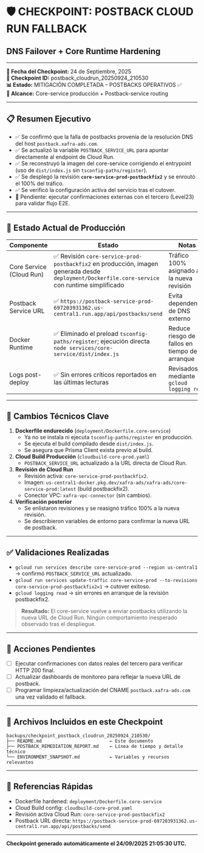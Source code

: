 # 🛡️ CHECKPOINT: POSTBACK CLOUD RUN FALLBACK
## DNS Failover + Core Runtime Hardening

---
**📅 Fecha del Checkpoint:** 24 de Septiembre, 2025  
**🔄 Checkpoint ID:** postback_cloudrun_20250924_210530  
**📊 Estado:** MITIGACIÓN COMPLETADA – POSTBACKS OPERATIVOS ✅  
**🎯 Alcance:** Core-service producción + Postback-service routing

---

## 📋 Resumen Ejecutivo
- ✅ Se confirmó que la falla de postbacks provenía de la resolución DNS del host `postback.xafra-ads.com`.
- ✅ Se actualizó la variable `POSTBACK_SERVICE_URL` para apuntar directamente al endpoint de Cloud Run.
- ✅ Se reconstruyó la imagen del core-service corrigiendo el entrypoint (uso de `dist/index.js` sin `tsconfig-paths/register`).
- ✅ Se desplegó la revisión **`core-service-prod-postbackfix2`** y se enroutó el 100% del tráfico.
- ✅ Se verificó la configuración activa del servicio tras el cutover.
- 📌 Pendiente: ejecutar confirmaciones externas con el tercero (Level23) para validar flujo E2E.

---

## 🧭 Estado Actual de Producción
| Componente | Estado | Notas |
|------------|--------|-------|
| Core Service (Cloud Run) | ✅ Revisión `core-service-prod-postbackfix2` en producción, imagen generada desde `deployment/Dockerfile.core-service` con runtime simplificado | Tráfico 100% asignado a la nueva revisión |
| Postback Service URL | ✅ `https://postback-service-prod-697203931362.us-central1.run.app/api/postbacks/send` | Evita dependencia de DNS externo |
| Docker Runtime | ✅ Eliminado el preload `tsconfig-paths/register`; ejecución directa `node services/core-service/dist/index.js` | Reduce riesgo de fallos en tiempo de arranque |
| Logs post-deploy | ✅ Sin errores críticos reportados en las últimas lecturas | Revisados mediante `gcloud logging read` |

---

## 🔧 Cambios Técnicos Clave
1. **Dockerfile endurecido** (`deployment/Dockerfile.core-service`)
   - Ya no se instala ni ejecuta `tsconfig-paths/register` en producción.
   - Se ejecuta el build compilado desde `dist/index.js`.
   - Se asegura que Prisma Client exista previo al build.
2. **Cloud Build Producción** (`cloudbuild-core-prod.yaml`)
   - `POSTBACK_SERVICE_URL` actualizado a la URL directa de Cloud Run.
3. **Revisión de Cloud Run**
   - Revisión activa: `core-service-prod-postbackfix2`.
   - Imagen: `us-central1-docker.pkg.dev/xafra-ads/xafra-ads/core-service-prod:latest` (build postbackfix2).
   - Conector VPC: `xafra-vpc-connector` (sin cambios).
4. **Verificación posterior**
   - Se enlistaron revisiones y se reasignó tráfico 100% a la nueva revisión.
   - Se describieron variables de entorno para confirmar la nueva URL de postback.

---

## ✅ Validaciones Realizadas
- `gcloud run services describe core-service-prod --region us-central1` → confirmó `POSTBACK_SERVICE_URL` actualizado.
- `gcloud run services update-traffic core-service-prod --to-revisions core-service-prod-postbackfix2=1` → cutover exitoso.
- `gcloud logging read` → sin errores en arranque de la revisión postbackfix2.

> **Resultado:** El core-service vuelve a enviar postbacks utilizando la nueva URL de Cloud Run. Ningún comportamiento inesperado observado tras el despliegue.

---

## 🚨 Acciones Pendientes
- [ ] Ejecutar confirmaciones con datos reales del tercero para verificar HTTP 200 final.
- [ ] Actualizar dashboards de monitoreo para reflejar la nueva URL de postback.
- [ ] Programar limpieza/actualización del CNAME `postback.xafra-ads.com` una vez validado el fallback.

---

## 📂 Archivos Incluidos en este Checkpoint
```
backups/checkpoint_postback_cloudrun_20250924_210530/
├── README.md                         ← Este documento
├── POSTBACK_REMEDIATION_REPORT.md    ← Línea de tiempo y detalle técnico
└── ENVIRONMENT_SNAPSHOT.md           ← Variables y recursos relevantes
```

---

## 🧭 Referencias Rápidas
- Dockerfile hardened: `deployment/Dockerfile.core-service`
- Cloud Build config: `cloudbuild-core-prod.yaml`
- Revisión activa Cloud Run: `core-service-prod-postbackfix2`
- Postback URL directa: `https://postback-service-prod-697203931362.us-central1.run.app/api/postbacks/send`

---

**Checkpoint generado automáticamente el 24/09/2025 21:05:30 UTC.**
